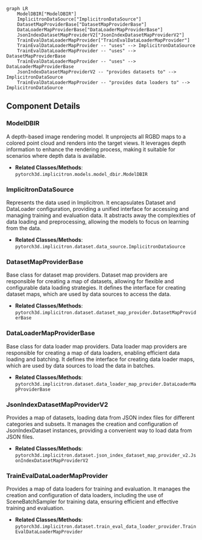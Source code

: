 ```mermaid
graph LR
    ModelDBIR["ModelDBIR"]
    ImplicitronDataSource["ImplicitronDataSource"]
    DatasetMapProviderBase["DatasetMapProviderBase"]
    DataLoaderMapProviderBase["DataLoaderMapProviderBase"]
    JsonIndexDatasetMapProviderV2["JsonIndexDatasetMapProviderV2"]
    TrainEvalDataLoaderMapProvider["TrainEvalDataLoaderMapProvider"]
    TrainEvalDataLoaderMapProvider -- "uses" --> ImplicitronDataSource
    TrainEvalDataLoaderMapProvider -- "uses" --> DatasetMapProviderBase
    TrainEvalDataLoaderMapProvider -- "uses" --> DataLoaderMapProviderBase
    JsonIndexDatasetMapProviderV2 -- "provides datasets to" --> ImplicitronDataSource
    TrainEvalDataLoaderMapProvider -- "provides data loaders to" --> ImplicitronDataSource
```

## Component Details

### ModelDBIR
A depth-based image rendering model. It unprojects all RGBD maps to a colored point cloud and renders into the target views. It leverages depth information to enhance the rendering process, making it suitable for scenarios where depth data is available.
- **Related Classes/Methods**: `pytorch3d.implicitron.models.model_dbir.ModelDBIR`

### ImplicitronDataSource
Represents the data used in Implicitron. It encapsulates Dataset and DataLoader configuration, providing a unified interface for accessing and managing training and evaluation data. It abstracts away the complexities of data loading and preprocessing, allowing the models to focus on learning from the data.
- **Related Classes/Methods**: `pytorch3d.implicitron.dataset.data_source.ImplicitronDataSource`

### DatasetMapProviderBase
Base class for dataset map providers. Dataset map providers are responsible for creating a map of datasets, allowing for flexible and configurable data loading strategies. It defines the interface for creating dataset maps, which are used by data sources to access the data.
- **Related Classes/Methods**: `pytorch3d.implicitron.dataset.dataset_map_provider.DatasetMapProviderBase`

### DataLoaderMapProviderBase
Base class for data loader map providers. Data loader map providers are responsible for creating a map of data loaders, enabling efficient data loading and batching. It defines the interface for creating data loader maps, which are used by data sources to load the data in batches.
- **Related Classes/Methods**: `pytorch3d.implicitron.dataset.data_loader_map_provider.DataLoaderMapProviderBase`

### JsonIndexDatasetMapProviderV2
Provides a map of datasets, loading data from JSON index files for different categories and subsets. It manages the creation and configuration of JsonIndexDataset instances, providing a convenient way to load data from JSON files.
- **Related Classes/Methods**: `pytorch3d.implicitron.dataset.json_index_dataset_map_provider_v2.JsonIndexDatasetMapProviderV2`

### TrainEvalDataLoaderMapProvider
Provides a map of data loaders for training and evaluation. It manages the creation and configuration of data loaders, including the use of SceneBatchSampler for training data, ensuring efficient and effective training and evaluation.
- **Related Classes/Methods**: `pytorch3d.implicitron.dataset.train_eval_data_loader_provider.TrainEvalDataLoaderMapProvider`
